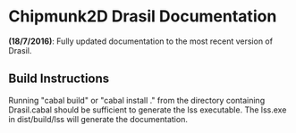 Chipmunk2D Drasil Documentation 
===============================

**(18/7/2016)**: Fully updated documentation to the most recent version of Drasil.

Build Instructions
------------------

Running "cabal build" or "cabal install ." from the directory containing 
Drasil.cabal should be sufficient to generate the lss executable.
The lss.exe in dist/build/lss will generate the documentation.
